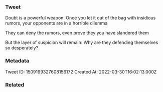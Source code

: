 ### Tweet
Doubt is a powerful weapon: Once you let it out of the bag with insidious rumors, your opponents are in a horrible dilemma

They can deny the rumors, even prove they you have slandered them

But the layer of suspicion will remain: Why are they defending themselves so desperately?

### Metadata
Tweet ID: 1509199327608156172
Created At: 2022-03-30T16:02:13.000Z

### Related

